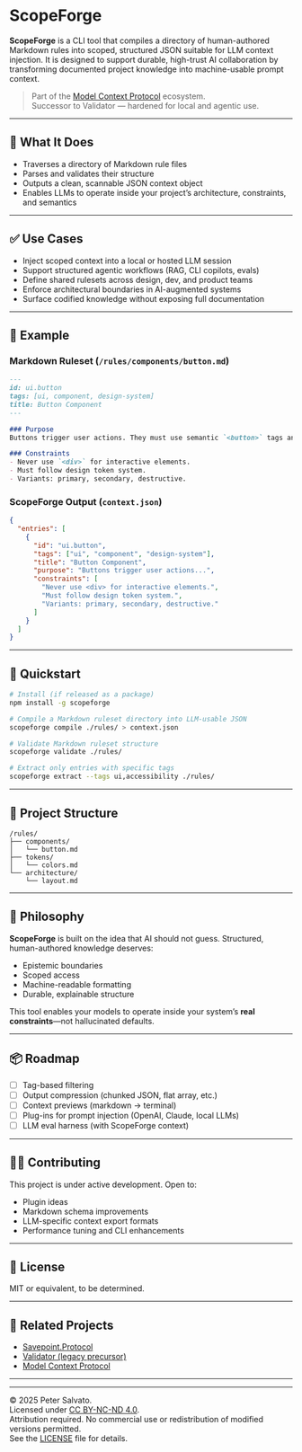 # ScopeForge

**ScopeForge** is a CLI tool that compiles a directory of human-authored Markdown rules into scoped, structured JSON suitable for LLM context injection. It is designed to support durable, high-trust AI collaboration by transforming documented project knowledge into machine-usable prompt context.

> Part of the [Model Context Protocol](#) ecosystem.  
> Successor to Validator — hardened for local and agentic use.

---

## 🧠 What It Does

- Traverses a directory of Markdown rule files
- Parses and validates their structure
- Outputs a clean, scannable JSON context object
- Enables LLMs to operate inside your project’s architecture, constraints, and semantics

---

## ✅ Use Cases

- Inject scoped context into a local or hosted LLM session
- Support structured agentic workflows (RAG, CLI copilots, evals)
- Define shared rulesets across design, dev, and product teams
- Enforce architectural boundaries in AI-augmented systems
- Surface codified knowledge without exposing full documentation

---

## 🔧 Example

### Markdown Ruleset (`/rules/components/button.md`)

```markdown
---
id: ui.button
tags: [ui, component, design-system]
title: Button Component
---

### Purpose
Buttons trigger user actions. They must use semantic `<button>` tags and follow accessibility patterns.

### Constraints
- Never use `<div>` for interactive elements.
- Must follow design token system.
- Variants: primary, secondary, destructive.
````

### ScopeForge Output (`context.json`)

```json
{
  "entries": [
    {
      "id": "ui.button",
      "tags": ["ui", "component", "design-system"],
      "title": "Button Component",
      "purpose": "Buttons trigger user actions...",
      "constraints": [
        "Never use <div> for interactive elements.",
        "Must follow design token system.",
        "Variants: primary, secondary, destructive."
      ]
    }
  ]
}
```

---

## 🚀 Quickstart

```bash
# Install (if released as a package)
npm install -g scopeforge

# Compile a Markdown ruleset directory into LLM-usable JSON
scopeforge compile ./rules/ > context.json

# Validate Markdown ruleset structure
scopeforge validate ./rules/

# Extract only entries with specific tags
scopeforge extract --tags ui,accessibility ./rules/
```

---

## 🧱 Project Structure

```
/rules/
├── components/
│   └── button.md
├── tokens/
│   └── colors.md
└── architecture/
    └── layout.md
```

---

## 🧩 Philosophy

**ScopeForge** is built on the idea that AI should not guess.
Structured, human-authored knowledge deserves:

* Epistemic boundaries
* Scoped access
* Machine-readable formatting
* Durable, explainable structure

This tool enables your models to operate inside your system’s **real constraints**—not hallucinated defaults.

---

## 📦 Roadmap

* [ ] Tag-based filtering
* [ ] Output compression (chunked JSON, flat array, etc.)
* [ ] Context previews (markdown → terminal)
* [ ] Plug-ins for prompt injection (OpenAI, Claude, local LLMs)
* [ ] LLM eval harness (with ScopeForge context)

---

## 🧑‍💻 Contributing

This project is under active development. Open to:

* Plugin ideas
* Markdown schema improvements
* LLM-specific context export formats
* Performance tuning and CLI enhancements

---

## 📜 License

MIT or equivalent, to be determined.

---

## 🔗 Related Projects

* [Savepoint.Protocol](#)
* [Validator (legacy precursor)](#)
* [Model Context Protocol](#)

---
---

© 2025 Peter Salvato.  
Licensed under [CC BY-NC-ND 4.0](https://creativecommons.org/licenses/by-nc-nd/4.0/).  
Attribution required. No commercial use or redistribution of modified versions permitted.  
See the [LICENSE](./LICENSE) file for details.
